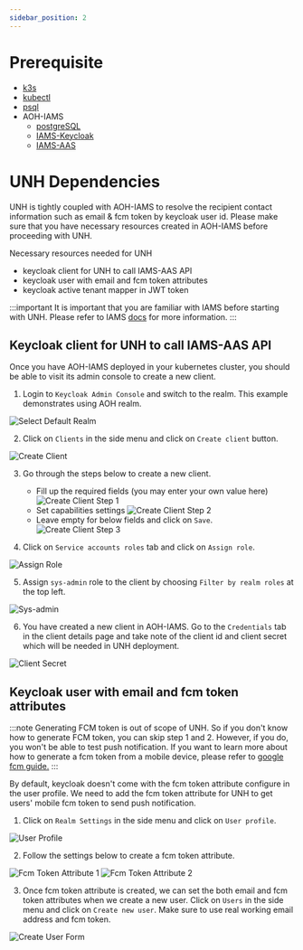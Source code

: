 ```yaml
---
sidebar_position: 2
---
```

# Prerequisite

- [k3s](https://docs.k3s.io/quick-start)
- [kubectl](https://kubernetes.io/docs/tasks/tools)
- [psql](https://www.timescale.com/blog/how-to-install-psql-on-mac-ubuntu-debian-windows)
- AOH-IAMS
  - [postgreSQL](https://mssfoobar.github.io/docs/docs/modules/iams/quick_start/deploy_postgresql)
  - [IAMS-Keycloak](https://mssfoobar.github.io/docs/docs/modules/iams/quick_start/deploy_iams_keycloak)
  - [IAMS-AAS](https://mssfoobar.github.io/docs/docs/modules/iams/quick_start/deploy_iams_aas)

# UNH Dependencies

UNH is tightly coupled with AOH-IAMS to resolve the recipient contact information such as email & fcm 
token by keycloak user id. Please make sure that you have necessary resources created in AOH-IAMS before proceeding 
with UNH.

Necessary resources needed for UNH
- keycloak client for UNH to call IAMS-AAS API
- keycloak user with email and fcm token attributes
- keycloak active tenant mapper in JWT token

:::important
It is important that you are familiar with IAMS before starting with UNH.
Please refer to IAMS [docs](https://mssfoobar.github.io/docs/docs/modules/iams/introduction) for more information.
:::
 
## Keycloak client for UNH to call IAMS-AAS API

Once you have AOH-IAMS deployed in your kubernetes cluster, you should be able to visit its admin console to create a 
new client.

1. Login to `Keycloak Admin Console` and switch to the realm. This example demonstrates using AOH realm.

![Select Default Realm](select_realm.png)

2. Click on `Clients` in the side menu and click on `Create client` button.

![Create Client](create_client.png)

3. Go through the steps below to create a new client.
    - Fill up the required fields (you may enter your own value here)
![Create Client Step 1](create_client_step1.png)
    - Set capabilities settings
![Create Client Step 2](create_client_step2.png)
    - Leave empty for below fields and click on `Save`.
![Create Client Step 3](create_client_step3.png)

4. Click on `Service accounts roles` tab and click on `Assign role`.

![Assign Role](assign_role.png)

5. Assign `sys-admin` role to the client by choosing `Filter by realm roles` at the top left.

![Sys-admin](sys-admin.png)

6. You have created a new client in AOH-IAMS. Go to the `Credentials` tab in the client details page and take note of 
the client id and client secret which will be needed in UNH deployment.

![Client Secret](client_secret.png)

## Keycloak user with email and fcm token attributes

:::note
Generating FCM token is out of scope of UNH. So if you don't know how to generate FCM token, you can skip step 1 and 2.
However, if you do, you won't be able to test push notification. If you want to learn more about how to generate a fcm 
token from a mobile device, please refer to 
[google fcm guide.](https://firebase.google.com/docs/cloud-messaging/android/client)
:::

By default, keycloak doesn't come with the fcm token attribute configure in the user profile. We need to add the fcm token 
attribute for UNH to get users' mobile fcm token to send push notification.

1. Click on `Realm Settings` in the side menu and click on `User profile`.

![User Profile](user_profile.png)

2. Follow the settings below to create a fcm token attribute.

![Fcm Token Attribute 1](fcm_token_attribute_1.png)
![Fcm Token Attribute 2](fcm_token_attribute_2.png)

3. Once fcm token attribute is created, we can set the both email and fcm token attributes when we create a new user.
Click on `Users` in the side menu and click on `Create new user`. Make sure to use real working email address and fcm token.

![Create User Form](create_user_form.png)
